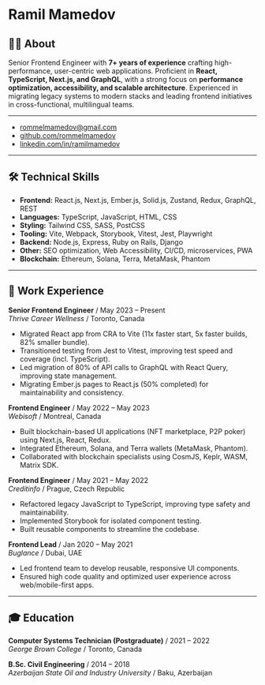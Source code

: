 # Ramil Mamedov



## 👨‍💻 About

Senior Frontend Engineer with **7+ years of experience** crafting high-performance, user-centric web applications. Proficient in **React, TypeScript, Next.js, and GraphQL**, with a strong focus on **performance optimization, accessibility, and scalable architecture**. Experienced in migrating legacy systems to modern stacks and leading frontend initiatives in cross-functional, multilingual teams.

---

- [rommelmamedov@gmail.com](mailto:rommelmamedov@gmail.com)
- [github.com/rommelmamedov](https://github.com/rommelmamedov)
- [linkedin.com/in/ramilmamedov](https://linkedin.com/in/ramilmamedov)

---

## 🛠️ Technical Skills

* **Frontend:** React.js, Next.js, Ember.js, Solid.js, Zustand, Redux, GraphQL, REST
* **Languages:** TypeScript, JavaScript, HTML, CSS
* **Styling:** Tailwind CSS, SASS, PostCSS
* **Tooling:** Vite, Webpack, Storybook, Vitest, Jest, Playwright
* **Backend:** Node.js, Express, Ruby on Rails, Django
* **Other:** SEO optimization, Web Accessibility, CI/CD, microservices, PWA
* **Blockchain:** Ethereum, Solana, Terra, MetaMask, Phantom

---

## 💼 Work Experience

**Senior Frontend Engineer** / May 2023 – Present
<br/>
*Thrive Career Wellness* / Toronto, Canada

* Migrated React app from CRA to Vite (11x faster start, 5x faster builds, 82% smaller bundle).
* Transitioned testing from Jest to Vitest, improving test speed and coverage (incl. TypeScript).
* Led migration of 80% of API calls to GraphQL with React Query, improving state management.
* Migrating Ember.js pages to React.js (50% completed) for maintainability and consistency.

**Frontend Engineer** / May 2022 – May 2023
<br/>
*Webisoft* / Montreal, Canada

* Built blockchain-based UI applications (NFT marketplace, P2P poker) using Next.js, React, Redux.
* Integrated Ethereum, Solana, and Terra wallets (MetaMask, Phantom).
* Collaborated with blockchain specialists using CosmJS, Keplr, WASM, Matrix SDK.

**Frontend Engineer** / May 2021 – May 2022
<br/>
*Creditinfo* / Prague, Czech Republic

* Refactored legacy JavaScript to TypeScript, improving type safety and maintainability.
* Implemented Storybook for isolated component testing.
* Built reusable components to streamline the codebase.

**Frontend Lead** / Jan 2020 – May 2021
<br/>
*Buglance* / Dubai, UAE

* Led frontend team to develop reusable, responsive UI components.
* Ensured high code quality and optimized user experience across web/mobile-first apps.

---

## 🎓 Education

**Computer Systems Technician (Postgraduate)** / 2021 – 2022
<br/>
*George Brown College* / Toronto, Canada

**B.Sc. Civil Engineering** / 2014 – 2018
<br/>
*Azerbaijan State Oil and Industry University* / Baku, Azerbaijan
